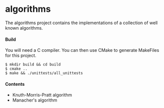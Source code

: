 algorithms
=========

The algorithms project contains the implementations of a collection of well
known algorithms.


#### Build
You will need a C compiler. You can then use CMake to generate MakeFiles for
this project.
```
$ mkdir build && cd build
$ cmake ..
$ make && ./unittests/all_unittests
```

#### Contents
- Knuth-Morris-Pratt algorithm
- Manacher's algorithm
